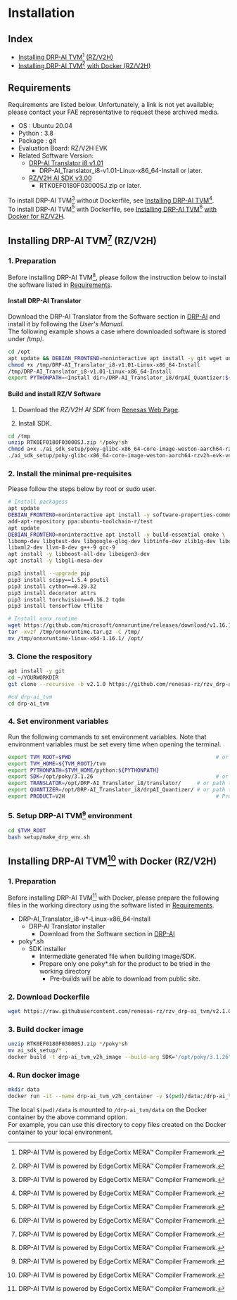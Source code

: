 # Installation
## Index
- [Installing DRP-AI TVM](#installing-drp-ai-tvm1-rzv2h)[^1] [(RZ/V2H)](#installing-drp-ai-tvm1-rzv2h) 
- [Installing DRP-AI TVM](#installing-drp-ai-tvm1-with-docker-rzv2h)[^1] [with Docker (RZ/V2H)](#installing-drp-ai-tvm1-with-docker-rzv2h) 

## Requirements
Requirements are listed below. Unfortunately, a link is not yet available; please contact your FAE representative to request these archived media.

- OS : Ubuntu 20.04  
- Python : 3.8  
- Package : git
- Evaluation Board: RZ/V2H EVK
- Related Software Version:
  - [DRP-AI Translator i8 v1.01][def2]
    - DRP-AI_Translator_i8-v1.01-Linux-x86_64-Install or later.
  - [RZ/V2H AI SDK v3.00][def]
    - RTK0EF0180F03000SJ.zip or later.
  <!--- - [DRP-AI Support Package for RZ/V2H Vxxx](https://www.renesas.com/us/en/products/microcontrollers-microprocessrs/rz-arm-based-high-end-32-64-bit-mpus/rzv2H-drp-ai-support-package) -->

To install DRP-AI TVM[^1] without Dockerfile, see [Installing DRP-AI TVM](#installing-drp-ai-tvm1-rzv2h)[^1].  
To install DRP-AI TVM[^1] with Dockerfile, see [Installing DRP-AI TVM](#installing-drp-ai-tvm1-with-docker-rzv2h)[^1] [with Docker for RZ/V2H](#installing-drp-ai-tvm1-with-docker-rzv2h).

## Installing DRP-AI TVM[^1] (RZ/V2H)  
### 1. Preparation
Before installing DRP-AI TVM[^1], please follow the instruction below to install the software listed in [Requirements](#requirements).  
<!--
#The information is completely protected, so I don't know how you get the files.
apt update
apt install -y wget

cd /tmp
wget http://tdrp1.dgn.renesas.com:8081/sakamoto/rzv2h-linuxpkg/raw/master/DRP-AI_Translator_i8-v1.00-Linux-x86_64-Install
chmod a+x DRP-AI_Translator_i8-v1.00-Linux-x86_64-Install
wget http://tdrp1.dgn.renesas.com:8081/sakamoto/rzv2h-linuxpkg/raw/master/Translator_v1.01_pre_005.tar.gz
wget http://tdrp1.dgn.renesas.com:8081/sakamoto/rzv2h-linuxpkg/raw/master/drpAI_Quantizer_ver1.0.1_pre1.tar.gz

wget http://tdrp1.dgn.renesas.com:8081/sakamoto/rzv2h-linuxpkg/raw/master/RTK0EF0180F03000SJ.zip

-->

#### Install DRP-AI Translator
Download the DRP-AI Translator from the Software section in [DRP-AI](invalid-https://www.renesas.com/application/key-technology/artificial-intelligence/ai-accelerator-drp-ai#software) and install it by following the *User's Manual*.  
The following example shows a case where downloaded software is stored under /tmp/.
```bash
cd /opt
apt update && DEBIAN_FRONTEND=noninteractive apt install -y git wget unzip curl libboost-all-dev libeigen3-dev build-essential python3-pip libgl1-mesa-dev
chmod +x /tmp/DRP-AI_Translator_i8-v1.01-Linux-x86_64-Install
/tmp/DRP-AI_Translator_i8-v1.01-Linux-x86_64-Install
export PYTHONPATH=<Install dir>/DRP-AI_Translator_i8/drpAI_Quantizer:${PYTHONPATH}

```
<!--
```bash
apt update
apt install -y python3-pip unzip
cd /opt
yes | /tmp/DRP-AI_Translator_i8-v1.00-Linux-x86_64-Install
rm -r DRP-AI_Translator_i8
tar xvfz /tmp/drpAI_Quantizer_ver1.0.1_pre1.tar.gz 
tar xvfz /tmp/Translator_v1.01_pre_005.tar.gz 
mkdir DRP-AI_Translator_i8
mv drpAI_Quantizer_ver1.0.1_pre1 DRP-AI_Translator_i8/drpAI_Quantizer
mv translator DRP-AI_Translator_i8/
```
-->

#### Build and install RZ/V Software
1. Download the *RZ/V2H AI SDK* from [Renesas Web Page](https://renesas-rz.github.io/rzv_ai_sdk/latest/).  

2. Install SDK.  

```bash
cd /tmp
unzip RTK0EF0180F03000SJ.zip */poky*sh
chmod a+x ./ai_sdk_setup/poky-glibc-x86_64-core-image-weston-aarch64-rzv2h-evk-ver1-toolchain-3.1.26.sh
./ai_sdk_setup/poky-glibc-x86_64-core-image-weston-aarch64-rzv2h-evk-ver1-toolchain-3.1.26.sh -y
```

### 2. Install the minimal pre-requisites
Please follow the steps below by root or sudo user.

```sh
# Install packagess
apt update
DEBIAN_FRONTEND=noninteractive apt install -y software-properties-common
add-apt-repository ppa:ubuntu-toolchain-r/test
apt update
DEBIAN_FRONTEND=noninteractive apt install -y build-essential cmake \
libomp-dev libgtest-dev libgoogle-glog-dev libtinfo-dev zlib1g-dev libedit-dev \
libxml2-dev llvm-8-dev g++-9 gcc-9
apt install -y libboost-all-dev libeigen3-dev
apt install -y libgl1-mesa-dev

pip3 install --upgrade pip
pip3 install scipy==1.5.4 psutil
pip3 install cython==0.29.32
pip3 install decorator attrs
pip3 install torchvision==0.16.2 tqdm
pip3 install tensorflow tflite

# Install onnx runtime
wget https://github.com/microsoft/onnxruntime/releases/download/v1.16.1/onnxruntime-linux-x64-1.16.1.tgz -O /tmp/onnxruntime.tar.gz
tar -xvzf /tmp/onnxruntime.tar.gz -C /tmp/
mv /tmp/onnxruntime-linux-x64-1.16.1/ /opt/
```

### 3. Clone the respository
```sh
apt install -y git
cd ~/YOURWORKDIR
git clone --recursive -b v2.1.0 https://github.com/renesas-rz/rzv_drp-ai_tvm.git drp-ai_tvm

#cd drp-ai_tvm
cd drp-ai_tvm
```
<!--
apt install -y git
cd ~/
git clone --recursive -b v2.2.0_ReleaseCandidate http://10.166.252.135/sh-okumura/drp-tvm_dev.git 
cd drp-tvm_dev
-->

### 4. Set environment variables
Run the following commands to set environment variables.
Note that environment variables must be set every time when opening the terminal.
```sh
export TVM_ROOT=$PWD                                              # or path to your own cloned repository.
export TVM_HOME=${TVM_ROOT}/tvm
export PYTHONPATH=$TVM_HOME/python:${PYTHONPATH}
export SDK=/opt/poky/3.1.26                                       # or path to your own Linux SDK.
export TRANSLATOR=/opt/DRP-AI_Translator_i8/translator/     # or path to your own DRP-AI Translator.
export QUANTIZER=/opt/DRP-AI_Translator_i8/drpAI_Quantizer/ # or path to your own DRP-AI Quantizer.
export PRODUCT=V2H                                                # Product name (The case of V2L, V2M, and V2MA is not described in this document.)
```

### 5. Setup DRP-AI TVM[^1] environment
```sh
cd $TVM_ROOT
bash setup/make_drp_env.sh
```

## Installing DRP-AI TVM[^1] with Docker (RZ/V2H) 
### 1. Preparation
Before installing DRP-AI TVM[^1] with Docker, please prepare the following files in the working directory using the software listed in [Requirements](#requirements).

- DRP-AI_Translator_i8-v*-Linux-x86_64-Install
  - DRP-AI Translator installer
    - Download from the Software section in [DRP-AI](https://www.renesas.com/application/key-technology/artificial-intelligence/ai-accelerator-drp-ai#software)
- poky*.sh
  - SDK installer
    - Intermediate generated file when building image/SDK.
    - Prepare only one poky*.sh for the product to be tried in the working directory
      - Pre-builds will be able to download from public site.

### 2. Download Dockerfile
```sh
wget https://raw.githubusercontent.com/renesas-rz/rzv_drp-ai_tvm/v2.1.0/DockerfileV2H
```
<!--
wget http://tdrp1.dgn.renesas.com:8081/sakamoto/rzv2h-linuxpkg/raw/master/DRP-AI_Translator_i8-v1.00-Linux-x86_64-Install
wget http://tdrp1.dgn.renesas.com:8081/sakamoto/rzv2h-linuxpkg/raw/master/Translator_v1.01_pre_005.tar.gz
wget http://tdrp1.dgn.renesas.com:8081/sakamoto/rzv2h-linuxpkg/raw/master/drpAI_Quantizer_ver1.0.1_pre1.tar.gz
wget http://tdrp1.dgn.renesas.com:8081/sakamoto/rzv2h-linuxpkg/raw/master/RTK0EF0180F03000SJ.zip
wget http://10.166.252.135/sh-okumura/drp-tvm_dev/raw/v220_apply_4c_up05/DockerfileV2H
-->

### 3. Build docker image
```sh
unzip RTK0EF0180F03000SJ.zip */poky*sh
mv ai_sdk_setup/* .
docker build -t drp-ai_tvm_v2h_image --build-arg SDK="/opt/poky/3.1.26" --build-arg PRODUCT="V2H" -f DockerfileV2H .
```

### 4. Run docker image
```sh
mkdir data
docker run -it --name drp-ai_tvm_v2h_container -v $(pwd)/data:/drp-ai_tvm/data drp-ai_tvm_v2h_image
```

The local `$(pwd)/data` is mounted to `/drp-ai_tvm/data` on the Docker container by the above command option.  
For example, you can use this directory to copy files created on the Docker container to your local environment.


[^1]: DRP-AI TVM is powered by EdgeCortix MERA™ Compiler Framework.


[def]: https://renesas-rz.github.io/rzv_ai_sdk/latest/
[def2]: https://www.renesas.com/software-tool/drp-ai-translator-i8

